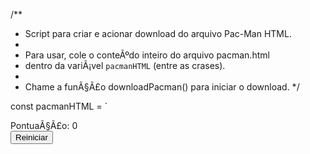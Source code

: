 /**
 * Script para criar e acionar download do arquivo Pac-Man HTML.
 * 
 * Para usar, cole o conteÃºdo inteiro do arquivo pacman.html
 * dentro da variÃ¡vel `pacmanHTML` (entre as crases).
 * 
 * Chame a funÃ§Ã£o downloadPacman() para iniciar o download.
 */

const pacmanHTML = `<!DOCTYPE html>
<html lang="pt-BR">
<head>
<meta charset="UTF-8" />
<meta name="viewport" content="width=device-width, initial-scale=1" />
<title>Jogo Pac-Man</title>
<style>
  @import url('https://fonts.googleapis.com/css2?family=Press+Start+2P&display=swap');

  body {
    margin: 0;
    background: radial-gradient(circle at center, #000000, #111111, #222222);
    display: flex;
    justify-content: center;
    align-items: center;
    height: 100vh;
    font-family: 'Press Start 2P', cursive;
    color: #fff;
    user-select: none;
  }

  canvas {
    background-color: #000;
    border: 5px solid #fce903;
    border-radius: 16px;
    box-shadow:
      0 0 20px #fce903,
      inset 0 0 30px #fce903;
  }

  #scoreboard {
    position: absolute;
    top: 20px;
    left: 50%;
    transform: translateX(-50%);
    font-size: 1.2rem;
    letter-spacing: 2px;
    text-shadow:
      2px 2px 8px #fce903,
      0 0 5px #fce903;
  }

  #message {
    position: absolute;
    top: 50%;
    left: 50%;
    transform: translate(-50%, -50%);
    font-size: 1.5rem;
    background: rgba(0,0,0,0.75);
    padding: 20px 40px;
    border-radius: 12px;
    border: 3px solid #fce903;
    text-align: center;
    display: none;
    user-select: none;
    box-shadow:
      0 0 20px #fce903;
  }

  #restartBtn {
    margin-top: 12px;
    background: #fce903;
    border: none;
    border-radius: 8px;
    padding: 8px 22px;
    font-weight: 700;
    cursor: pointer;
    color: #000;
    font-family: inherit;
    letter-spacing: 1.5px;
    box-shadow:
      0 0 12px #fce903;
    transition: background-color 0.3s ease;
  }
  #restartBtn:hover {
    background-color: #ffea00;
  }
</style>
</head>
<body>
<div id="scoreboard">PontuaÃ§Ã£o: 0</div>
<div id="message">
  <div id="messageText"></div>
  <button id="restartBtn">Reiniciar</button>
</div>
<canvas id="gameCanvas" width="560" height="620" tabindex="0"></canvas>
<script>
(() => {
  const canvas = document.getElementById('gameCanvas');
  const ctx = canvas.getContext('2d');
  const scoreBoard = document.getElementById('scoreboard');
  const messageBox = document.getElementById('message');
  const messageText = document.getElementById('messageText');
  const restartBtn = document.getElementById('restartBtn');

  // ConfiguraÃ§Ãµes do jogo
  const TILE_SIZE = 20;
  const ROWS = 31;
  const COLS = 28;

  // Labirinto: 0=vide, 1=parede, 2=ponto
  // Mapa baseado no layout clÃ¡ssico do Pac-Man (simplificado)
  const map = [
    [1,1,1,1,1,1,1,1,1,1,1,1,1,1,1,1,1,1,1,1,1,1,1,1,1,1,1,1],
    [1,2,2,2,2,2,2,2,2,2,2,2,1,1,1,2,2,2,2,2,2,2,2,2,2,2,2,1],
    [1,2,1,1,1,1,2,1,1,1,1,2,1,1,1,2,1,1,1,1,2,1,1,1,1,1,2,1],
    [1,2,1,1,1,1,2,1,1,1,1,2,1,1,1,2,1,1,1,1,2,1,1,1,1,1,2,1],
    [1,2,2,2,2,2,2,2,2,2,2,2,2,2,2,2,2,2,2,2,2,2,2,2,2,2,2,1],
    [1,2,1,1,1,1,2,1,1,2,1,1,1,1,1,1,1,1,2,1,1,2,1,1,1,1,2,1],
    [1,2,2,2,2,2,2,1,1,2,2,2,2,1,1,2,2,2,2,1,1,2,2,2,2,2,2,1],
    [1,1,1,1,1,1,2,1,1,1,1,1,0,0,0,0,1,1,1,1,1,2,1,1,1,1,1,1],
    [0,0,0,0,0,1,2,1,1,0,0,0,0,0,0,0,0,0,1,1,2,1,0,0,0,0,0,0],
    [1,1,1,1,1,1,2,1,1,0,1,1,1,0,0,1,1,1,0,1,2,1,1,1,1,1,1,1],
    [0,0,0,0,0,0,2,0,0,0,1,0,0,0,0,0,0,1,0,0,2,0,0,0,0,0,0,0],
    [1,1,1,1,1,1,2,1,1,0,1,1,1,0,0,1,1,1,0,1,2,1,1,1,1,1,1,1],
    [0,0,0,0,0,1,2,1,1,0,0,0,0,0,0,0,0,0,0,1,2,1,0,0,0,0,0,0],
    [1,1,1,1,1,1,2,1,1,1,1,1,1,2,2,1,1,1,1,1,2,1,1,1,1,1,1,1],
    [1,2,2,2,2,2,2,2,2,2,2,2,1,1,1,2,2,2,2,2,2,2,2,2,2,2,2,1],
    [1,2,1,1,1,1,2,1,1,1,1,2,1,1,1,2,1,1,1,1,2,1,1,1,1,1,2,1],
    [1,2,2,2,1,1,2,2,2,2,1,2,2,2,2,2,1,2,2,2,2,1,1,2,2,2,2,1],
    [1,1,1,2,1,1,2,1,1,0,0,0,0,0,0,0,0,0,1,1,2,1,1,2,1,1,1,1],
    [1,1,1,2,1,1,2,1,1,0,1,1,1,0,0,1,1,0,1,1,2,1,1,2,1,1,1,1],
    [1,2,2,2,2,2,2,2,2,0,1,0,0,0,0,0,0,0,2,2,2,2,2,2,2,2,2,1],
    [1,2,1,1,1,1,2,1,1,0,1,1,1,1,1,1,1,0,1,1,2,1,1,1,1,1,2,1],
    [1,2,2,2,2,2,2,1,1,0,0,0,0,1,1,0,0,0,2,1,2,2,2,2,2,2,2,1],
    [1,1,1,1,1,1,2,1,1,1,1,1,2,1,1,2,1,1,1,1,2,1,1,1,1,1,1,1],
    [1,2,2,2,2,2,2,2,2,2,2,2,2,2,2,2,2,2,2,2,2,2,2,2,2,2,2,1],
    [1,2,1,1,1,1,2,1,1,1,1,1,1,1,1,1,1,1,1,1,2,1,1,1,1,1,2,1],
    [1,2,2,2,1,1,2,2,2,2,2,2,1,1,1,2,2,2,2,2,2,1,1,2,2,2,2,1],
    [1,1,1,2,1,1,1,1,1,1,1,2,1,1,1,2,1,1,1,1,1,1,1,2,1,1,1,1],
    [1,2,2,2,2,2,2,2,2,2,1,2,2,2,2,2,1,2,2,2,2,2,2,2,2,2,2,1],
    [1,2,1,1,1,1,1,1,1,2,1,1,1,1,1,1,1,1,1,1,1,1,1,1,1,1,2,1],
    [1,2,2,2,2,2,2,2,2,2,2,2,2,2,2,2,2,2,2,2,2,2,2,2,2,2,2,1],
    [1,1,1,1,1,1,1,1,1,1,1,1,1,1,1,1,1,1,1,1,1,1,1,1,1,1,1,1]
  ];

  // Estado inicial
  let pacman = {
    x: 13,
    y: 23,
    dir: 'left',
    nextDir: null,
    mouth: 0,
    mouthOpen: true,
    speed: 5, // frames entre movimentaÃ§Ãµes
    frameCount: 0,
  };

  const ghosts = [
    { x: 13, y: 14, dir: 'left', color: '#FF0000', frightened: false, frightCount: 0 }, // Blinky
    { x: 14, y: 14, dir: 'right', color: '#FFB8FF', frightened: false, frightCount: 0 }, // Pinky
    { x: 12, y: 14, dir: 'up', color: '#00FFFF', frightened: false, frightCount: 0 }, // Inky
    { x: 15, y: 14, dir: 'down', color: '#FFB852', frightened: false, frightCount: 0 }, // Clyde
  ];

  let score = 0;
  let gameOver = false;
  let dotsTotal = 0;

  // Contabilizar pontos inicialmente
  map.forEach(row => row.forEach(tile => {
    if (tile === 2) dotsTotal++;
  }));

  // FunÃ§Ãµes auxiliares do jogo
  function canMove(x, y) {
    if (x < 0 || x >= COLS || y < 0 || y >= ROWS) return false;
    return map[y][x] !== 1;
  }

  function drawWall(x, y) {
    const posX = x * TILE_SIZE;
    const posY = y * TILE_SIZE;

    ctx.fillStyle = '#0a0a6c';
    ctx.fillRect(posX, posY, TILE_SIZE, TILE_SIZE);
    // paredes com brilho
    ctx.strokeStyle = '#ffffffcc';
    ctx.lineWidth = 1.5;
    ctx.strokeRect(posX + 2, posY + 2, TILE_SIZE - 4, TILE_SIZE - 4);
  }

  function drawDot(x, y) {
    const posX = x * TILE_SIZE + TILE_SIZE / 2;
    const posY = y * TILE_SIZE + TILE_SIZE / 2;

    ctx.fillStyle = '#fce903';
    ctx.beginPath();
    ctx.arc(posX, posY, 4, 0, Math.PI * 2);
    ctx.fill();
  }

  // Desenha o labirinto inteiro
  function drawMaze() {
    for (let y=0; y<ROWS; y++) {
      for (let x=0; x<COLS; x++) {
        if (map[y][x] === 1) {
          drawWall(x, y);
        } else {
          ctx.fillStyle = '#111';
          ctx.fillRect(x * TILE_SIZE, y * TILE_SIZE, TILE_SIZE, TILE_SIZE);
          if (map[y][x] === 2) {
            drawDot(x, y);
          }
        }
      }
    }
  }

  // Desenhar Pac-Man
  function drawPacman() {
    const posX = pacman.x * TILE_SIZE + TILE_SIZE / 2;
    const posY = pacman.y * TILE_SIZE + TILE_SIZE / 2;

    const radius = TILE_SIZE / 2 - 2;

    // Alterna boca aberta e fechada a cada frame
    if (pacman.frameCount % (pacman.speed * 2) === 0) {
      pacman.mouthOpen = !pacman.mouthOpen;
    }

    let mouthAngle = pacman.mouthOpen ? 0.25 : 0;

    // DireÃ§Ã£o da boca
    let startAngle, endAngle;
    switch(pacman.dir) {
      case 'right':
        startAngle = mouthAngle * Math.PI;
        endAngle = (2 - mouthAngle) * Math.PI;
        break;
      case 'left':
        startAngle = (1 + mouthAngle) * Math.PI;
        endAngle = (1 - mouthAngle) * Math.PI;
        break;
      case 'up':
        startAngle = (1.5 + mouthAngle) * Math.PI;
        endAngle = (1.5 - mouthAngle) * Math.PI;
        break;
      case 'down':
        startAngle = (0.5 + mouthAngle) * Math.PI;
        endAngle = (0.5 - mouthAngle) * Math.PI;
        break;
      default:
        startAngle = mouthAngle * Math.PI;
        endAngle = (2 - mouthAngle) * Math.PI;
    }

    ctx.fillStyle = '#fce903';
    ctx.beginPath();
    ctx.moveTo(posX, posY);
    ctx.arc(posX, posY, radius, startAngle, endAngle, false);
    ctx.closePath();
    ctx.fill();

    // Olho
    ctx.fillStyle = '#000';
    let eyeX = posX;
    let eyeY = posY;
    switch(pacman.dir) {
      case 'right':
        eyeX += radius / 2;
        eyeY -= radius / 1.5;
        break;
      case 'left':
        eyeX -= radius / 2;
        eyeY -= radius / 1.5;
        break;
      case 'up':
        eyeX += radius / 1.5;
        eyeY -= radius / 2;
        break;
      case 'down':
        eyeX += radius / 1.5;
        eyeY += radius / 2;
        break;
    }
    ctx.beginPath();
    ctx.arc(eyeX, eyeY, radius / 6, 0, Math.PI * 2);
    ctx.fill();
  }

  // Desenhar fantasmas
  function drawGhost(g) {
    const posX = g.x * TILE_SIZE + TILE_SIZE / 2;
    const posY = g.y * TILE_SIZE + TILE_SIZE / 2;

    const radius = TILE_SIZE / 2 - 2;

    // Corpo do fantasma
    ctx.fillStyle = g.frightened ? '#0000FF' : g.color;
    ctx.beginPath();
    ctx.moveTo(posX - radius, posY + radius/2);
    ctx.lineTo(posX - radius, posY - radius/2);
    ctx.quadraticCurveTo(posX, posY - radius, posX + radius, posY - radius/2);
    ctx.lineTo(posX + radius, posY + radius/2);
    ctx.quadraticCurveTo(posX + radius*0.7, posY + radius, posX + radius/2, posY + radius*0.3);
    ctx.lineTo(posX + radius/4, posY + radius);
    ctx.lineTo(posX, posY + radius*0.3);
    ctx.lineTo(posX - radius/4, posY + radius);
    ctx.lineTo(posX - radius/2, posY + radius*0.3);
    ctx.quadraticCurveTo(posX - radius*0.7, posY + radius, posX - radius, posY + radius/2);
    ctx.fill();

    // Olhos
    ctx.fillStyle = '#fff';
    const eyeOffset = radius / 2.2;
    const eyeRadius = radius / 5;

    ctx.beginPath();
    ctx.ellipse(posX - eyeOffset, posY - radius/6, eyeRadius, eyeRadius*1.4, 0, 0, Math.PI * 2);
    ctx.fill();
    ctx.beginPath();
    ctx.ellipse(posX + eyeOffset, posY - radius/6, eyeRadius, eyeRadius*1.4, 0, 0, Math.PI * 2);
    ctx.fill();

    // Pupilas
    ctx.fillStyle = g.frightened ? '#fff' : '#000';

    let pupilXOffset = 0;
    let pupilYOffset = 0;

    switch(g.dir) {
      case 'left': pupilXOffset = -eyeRadius/2; break;
      case 'right': pupilXOffset = eyeRadius/2; break;
      case 'up': pupilYOffset = -eyeRadius/3; break;
      case 'down': pupilYOffset = eyeRadius/3; break;
    }
    ctx.beginPath();
    ctx.ellipse(posX - eyeOffset + pupilXOffset, posY - radius/6 + pupilYOffset, eyeRadius/2, eyeRadius/2, 0, 0, Math.PI * 2);
    ctx.fill();
    ctx.beginPath();
    ctx.ellipse(posX + eyeOffset + pupilXOffset, posY - radius/6 + pupilYOffset, eyeRadius/2, eyeRadius/2, 0, 0, Math.PI * 2);
    ctx.fill();
  }

  function movePacman() {
    // Confirma se direÃ§Ã£o desejada pode ser tomada
    if (pacman.nextDir) {
      let nextX = pacman.x;
      let nextY = pacman.y;
      switch(pacman.nextDir) {
        case 'left': nextX--; break;
        case 'right': nextX++; break;
        case 'up': nextY--; break;
        case 'down': nextY++; break;
      }
      if (canMove(nextX, nextY)) {
        pacman.dir = pacman.nextDir;
        pacman.nextDir = null;
      }
    }

    let newX = pacman.x;
    let newY = pacman.y;
    switch(pacman.dir) {
      case 'left': newX--; break;
      case 'right': newX++; break;
      case 'up': newY--; break;
      case 'down': newY++; break;
    }

    if (canMove(newX, newY)) {
      pacman.x = newX;
      pacman.y = newY;

      // Controle tÃºnel lateral
      if (pacman.x < 0) pacman.x = COLS - 1;
      if (pacman.x >= COLS) pacman.x = 0;

      // Come pontos
      if (map[pacman.y][pacman.x] === 2) {
        map[pacman.y][pacman.x] = 0;
        score++;
        scoreBoard.textContent = 'PontuaÃ§Ã£o: ' + score;

        if (score === dotsTotal) {
          endGame(true);
        }
      }
    }
  }

  // Movimenta fantasmas com lÃ³gica simples aleatÃ³ria com preferÃªncia na direÃ§Ã£o atual
  function moveGhost(g) {
    if (g.frightened) { // modo assustado: fugir do Pacman
      fleePacman(g);
    } else {
      chasePacman(g);
    }
  }

  // FunÃ§Ã£o para fugir do Pacman mantendo movimento vÃ¡lido
  function fleePacman(g) {
    let dx = g.x - pacman.x;
    let dy = g.y - pacman.y;
    // tenta mover na direÃ§Ã£o que aumenta distÃ¢ncia
    let possibleDirs = [];
    if (canMove(g.x + 1, g.y)) possibleDirs.push({dir:'right', dist:Math.hypot(g.x+1-pacman.x,g.y-pacman.y)});
    if (canMove(g.x - 1, g.y)) possibleDirs.push({dir:'left', dist:Math.hypot(g.x-1-pacman.x,g.y-pacman.y)});
    if (canMove(g.x, g.y + 1)) possibleDirs.push({dir:'down', dist:Math.hypot(g.x-pacman.x,g.y+1-pacman.y)});
    if (canMove(g.x, g.y -1)) possibleDirs.push({dir:'up', dist:Math.hypot(g.x-pacman.x,g.y-1-pacman.y)});

    if (possibleDirs.length === 0) return;

    possibleDirs.sort((a,b) => b.dist - a.dist);
    let chosen = possibleDirs[0];

    g.dir = chosen.dir;
    moveInDir(g);
  }

  // FunÃ§Ã£o para perseguir Pacman com movimentaÃ§Ã£o simples
  function chasePacman(g) {
    const directions = ['left','right','up','down'];
    // Tenta mover na direÃ§Ã£o que reduz distÃ¢ncia
    let possibleDirs = [];
    directions.forEach(dir => {
      let nx = g.x;
      let ny = g.y;
      switch(dir) {
        case 'left': nx--; break;
        case 'right': nx++; break;
        case 'up': ny--; break;
        case 'down': ny++; break;
      }
      if(canMove(nx, ny)) {
        const dist = Math.hypot(nx - pacman.x, ny - pacman.y);
        possibleDirs.push({dir, dist});
      }
    });

    if (possibleDirs.length === 0) return;

    possibleDirs.sort((a,b) => a.dist - b.dist);
    // Escolhe a direÃ§Ã£o que mais se aproxima de Pacman
    let chosen = possibleDirs[0];
    g.dir = chosen.dir;
    moveInDir(g);
  }

  function moveInDir(g) {
    switch(g.dir) {
      case 'left': if (canMove(g.x - 1, g.y)) g.x--; break;
      case 'right': if (canMove(g.x + 1, g.y)) g.x++; break;
      case 'up': if (canMove(g.x, g.y - 1)) g.y--; break;
      case 'down': if (canMove(g.x, g.y + 1)) g.y++; break;
    }

    // Controle tÃºnel lateral
    if (g.x < 0) g.x = COLS - 1;
    if (g.x >= COLS) g.x = 0;
  }

  // Detecta colisÃ£o Pacman-Fantasma
  function checkCollision() {
    for (let g of ghosts) {
      if (g.x === pacman.x && g.y === pacman.y) {
        if (g.frightened) {
          // Fantasma Ã© comido, voltar ao centro apÃ³s um tempo
          g.x = 13;
          g.y = 14;
          g.frightened = false;
          score += 10;
          scoreBoard.textContent = 'PontuaÃ§Ã£o: ' + score;
        } else {
          endGame(false);
        }
      }
    }
  }

  // FunÃ§Ã£o para finalizar jogo
  function endGame(win) {
    gameOver = true;
    messageBox.style.display = 'block';
    messageText.textContent = win ? 'VocÃª venceu! ParabÃ©ns!' : 'Game Over! Tente novamente.';
  }

  // Atualizar estado do jogo
  function update() {
    if (gameOver) return;

    pacman.frameCount++;
    if (pacman.frameCount % pacman.speed === 0) {
      movePacman();

      ghosts.forEach(g => {
        if (!g.frightened) {
          // A cada 20 frames, aleatoriamente fantasma entra em modo assustado por pouco tempo
          if (Math.random() < 0.01) {
            g.frightened = true;
            g.frightCount = 60; // duraÃ§Ã£o do modo assustado (frames)
          }
        }
        if (g.frightened) {
          g.frightCount--;
          if (g.frightCount <= 0) {
            g.frightened = false;
          }
        }
        moveGhost(g);
      });

      checkCollision();
    }
  }

  // Limpar Tela
  function clear() {
    ctx.clearRect(0, 0, canvas.width, canvas.height);
  }

  // FunÃ§Ã£o principal de desenho
  function draw() {
    clear();
    drawMaze();
    drawPacman();
    ghosts.forEach(drawGhost);
  }

  // Loop do jogo
  function loop() {
    update();
    draw();
    requestAnimationFrame(loop);
  }

  // Controle teclado para movimentar Pacman
  canvas.addEventListener('keydown', (e) => {
    if (gameOver) return;
    switch(e.key) {
      case 'ArrowLeft':
        pacman.nextDir = 'left';
        break;
      case 'ArrowRight':
        pacman.nextDir = 'right';
        break;
      case 'ArrowUp':
        pacman.nextDir = 'up';
        break;
      case 'ArrowDown':
        pacman.nextDir = 'down';
        break;
    }
  });

  // Focar canvas para permitir captura de teclado
  canvas.focus();

  restartBtn.addEventListener('click', () => {
    // Resetar jogo
    for(let y=0; y<ROWS; y++) {
      for(let x=0; x<COLS; x++) {
        if(map[y][x] === 0) map[y][x] = 2;
      }
    }
    // Recontar pontos
    dotsTotal = 0;
    map.forEach(row => row.forEach(tile => {
      if (tile === 2) dotsTotal++;
    }));

    pacman = {
      x: 13,
      y: 23,
      dir: 'left',
      nextDir: null,
      mouth: 0,
      mouthOpen: true,
      speed: 5,
      frameCount: 0,
    };
    ghosts.forEach(g => {
      g.x = 13;
      g.y = 14;
      g.dir = 'left';
      g.frightened = false;
      g.frightCount = 0;
    });
    score = 0;
    gameOver = false;
    messageBox.style.display = 'none';
    scoreBoard.textContent = 'PontuaÃ§Ã£o: 0';
    canvas.focus();
  });

  // Inicia loop do jogo
  loop();

})();
<\/script>
</body>
</html>
`;

/**
 * Cria e baixa o arquivo pacman.html com conteÃºdo pacmanHTML
 */
function downloadPacman() {
  const blob = new Blob([pacmanHTML], {type: 'text/html'});
  const url = URL.createObjectURL(blob);
  const a = document.createElement('a');

  a.href = url;
  a.download = 'pacman.html';
  document.body.appendChild(a);
  a.click();

  setTimeout(() => {
    document.body.removeChild(a);
    URL.revokeObjectURL(url);
  }, 100);
}

// Exporta funÃ§Ã£o para uso global
window.downloadPacman = downloadPacman;

